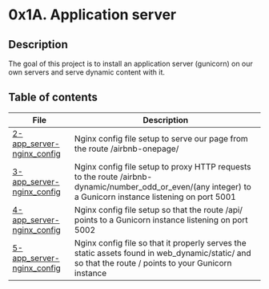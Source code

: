 # 0x1A. Application server

## Description
The goal of this project is to install an application server (gunicorn) on our own servers and serve dynamic content with it.

## Table of contents
File | Description
---- | -----------
[2-app_server-nginx_config](./2-app_server-nginx_config) | Nginx config file setup to serve our page from the route /airbnb-onepage/
[3-app_server-nginx_config](./3-app_server-nginx_config) | Nginx config file setup to proxy HTTP requests to the route /airbnb-dynamic/number_odd_or_even/(any integer) to a Gunicorn instance listening on port 5001
[4-app_server-nginx_config](./4-app_server-nginx_config) | Nginx config file setup so that the route /api/ points to a Gunicorn instance listening on port 5002
[5-app_server-nginx_config](./5-app_server-nginx_config) | Nginx config file  so that it properly serves the static assets found in web_dynamic/static/ and so that the route / points to your Gunicorn instance
